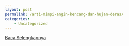 ```yaml
---
layout: post
permalink: /arti-mimpi-angin-kencang-dan-hujan-deras/
categories:
    - Uncategorized
---
```


[Baca Selengkapnya](/05)